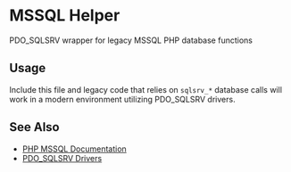 # MSSQL Helper

PDO_SQLSRV wrapper for legacy MSSQL PHP database functions

## Usage

Include this file and legacy code that relies on ``sqlsrv_*`` database calls will work in a modern environment utilizing PDO\_SQLSRV drivers.

## See Also

* [PHP MSSQL Documentation](https://php-legacy-docs.zend.com/manual/php5/en/book.mssql)
* [PDO_SQLSRV Drivers](http://www.microsoft.com/en-us/download/details.aspx?id=20098)
